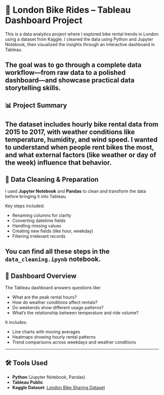 # 🚴 London Bike Rides – Tableau Dashboard Project

This is a data analytics project where I explored bike rental trends in London using a dataset from Kaggle. 
I cleaned the data using Python and Jupyter Notebook, then visualized the insights through an interactive dashboard in Tableau.

**The goal was to go through a complete data workflow—from raw data to a polished dashboard—and showcase practical data storytelling skills.**
----------------------------
## 📊 Project Summary

**The dataset includes hourly bike rental data from 2015 to 2017, with weather conditions like temperature, humidity, and wind speed. I wanted to understand when people rent bikes the most, and what external factors (like weather or day of the week) influence that behavior.**
-----------------------------
## 🧹 Data Cleaning & Preparation

I used **Jupyter Notebook** and **Pandas** to clean and transform the data before bringing it into Tableau.

Key steps included:
- Renaming columns for clarity
- Converting datetime fields
- Handling missing values
- Creating new fields (like hour, weekday)
- Filtering irrelevant records

You can find all these steps in the `data_cleaning.ipynb` notebook.
-----------------------------
## 📸 Dashboard Overview

The Tableau dashboard answers questions like:

- What are the peak rental hours?
- How do weather conditions affect rentals?
- Do weekends show different usage patterns?
- What’s the relationship between temperature and ride volume?

It includes:
- Line charts with moving averages
- Heatmaps showing hourly rental patterns
- Trend comparisons across weekdays and weather conditions
------------------------------
## 🛠 Tools Used

- **Python** (Jupyter Notebook, Pandas)
- **Tableau Public**
- **Kaggle Dataset**: [London Bike Sharing Dataset](https://www.kaggle.com/datasets/hmavrodiev/london-bike-sharing-dataset)

